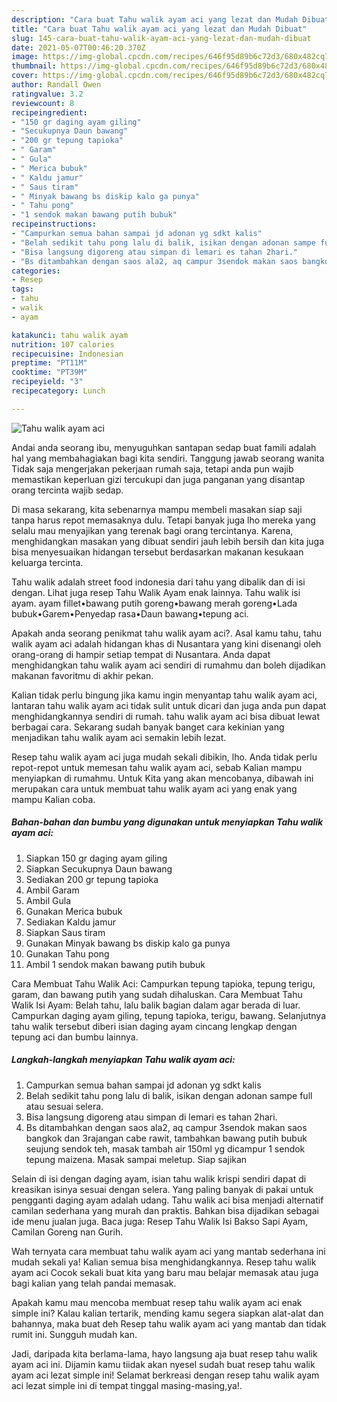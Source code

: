 ```yaml
---
description: "Cara buat Tahu walik ayam aci yang lezat dan Mudah Dibuat"
title: "Cara buat Tahu walik ayam aci yang lezat dan Mudah Dibuat"
slug: 145-cara-buat-tahu-walik-ayam-aci-yang-lezat-dan-mudah-dibuat
date: 2021-05-07T00:46:20.370Z
image: https://img-global.cpcdn.com/recipes/646f95d89b6c72d3/680x482cq70/tahu-walik-ayam-aci-foto-resep-utama.jpg
thumbnail: https://img-global.cpcdn.com/recipes/646f95d89b6c72d3/680x482cq70/tahu-walik-ayam-aci-foto-resep-utama.jpg
cover: https://img-global.cpcdn.com/recipes/646f95d89b6c72d3/680x482cq70/tahu-walik-ayam-aci-foto-resep-utama.jpg
author: Randall Owen
ratingvalue: 3.2
reviewcount: 8
recipeingredient:
- "150 gr daging ayam giling"
- "Secukupnya Daun bawang"
- "200 gr tepung tapioka"
- " Garam"
- " Gula"
- " Merica bubuk"
- " Kaldu jamur"
- " Saus tiram"
- " Minyak bawang bs diskip kalo ga punya"
- " Tahu pong"
- "1 sendok makan bawang putih bubuk"
recipeinstructions:
- "Campurkan semua bahan sampai jd adonan yg sdkt kalis"
- "Belah sedikit tahu pong lalu di balik, isikan dengan adonan sampe full atau sesuai selera."
- "Bisa langsung digoreng atau simpan di lemari es tahan 2hari."
- "Bs ditambahkan dengan saos ala2, aq campur 3sendok makan saos bangkok dan 3rajangan cabe rawit, tambahkan bawang putih bubuk seujung sendok teh, masak tambah air 150ml yg dicampur 1 sendok tepung maizena. Masak sampai meletup. Siap sajikan"
categories:
- Resep
tags:
- tahu
- walik
- ayam

katakunci: tahu walik ayam 
nutrition: 107 calories
recipecuisine: Indonesian
preptime: "PT11M"
cooktime: "PT39M"
recipeyield: "3"
recipecategory: Lunch

---
```



![Tahu walik ayam aci](https://img-global.cpcdn.com/recipes/646f95d89b6c72d3/680x482cq70/tahu-walik-ayam-aci-foto-resep-utama.jpg)

Andai anda seorang ibu, menyuguhkan santapan sedap buat famili adalah hal yang membahagiakan bagi kita sendiri. Tanggung jawab seorang  wanita Tidak saja mengerjakan pekerjaan rumah saja, tetapi anda pun wajib memastikan keperluan gizi tercukupi dan juga panganan yang disantap orang tercinta wajib sedap.

Di masa  sekarang, kita sebenarnya mampu membeli masakan siap saji tanpa harus repot memasaknya dulu. Tetapi banyak juga lho mereka yang selalu mau menyajikan yang terenak bagi orang tercintanya. Karena, menghidangkan masakan yang dibuat sendiri jauh lebih bersih dan kita juga bisa menyesuaikan hidangan tersebut berdasarkan makanan kesukaan keluarga tercinta. 

Tahu walik adalah street food indonesia dari tahu yang dibalik dan di isi dengan. Lihat juga resep Tahu Walik Ayam enak lainnya. Tahu walik isi ayam. ayam fillet•bawang putih goreng•bawang merah goreng•Lada bubuk•Garem•Penyedap rasa•Daun bawang•tepung aci.

Apakah anda seorang penikmat tahu walik ayam aci?. Asal kamu tahu, tahu walik ayam aci adalah hidangan khas di Nusantara yang kini disenangi oleh orang-orang di hampir setiap tempat di Nusantara. Anda dapat menghidangkan tahu walik ayam aci sendiri di rumahmu dan boleh dijadikan makanan favoritmu di akhir pekan.

Kalian tidak perlu bingung jika kamu ingin menyantap tahu walik ayam aci, lantaran tahu walik ayam aci tidak sulit untuk dicari dan juga anda pun dapat menghidangkannya sendiri di rumah. tahu walik ayam aci bisa dibuat lewat berbagai cara. Sekarang sudah banyak banget cara kekinian yang menjadikan tahu walik ayam aci semakin lebih lezat.

Resep tahu walik ayam aci juga mudah sekali dibikin, lho. Anda tidak perlu repot-repot untuk memesan tahu walik ayam aci, sebab Kalian mampu menyiapkan di rumahmu. Untuk Kita yang akan mencobanya, dibawah ini merupakan cara untuk membuat tahu walik ayam aci yang enak yang mampu Kalian coba.

<!--inarticleads1-->

##### Bahan-bahan dan bumbu yang digunakan untuk menyiapkan Tahu walik ayam aci:

1. Siapkan 150 gr daging ayam giling
1. Siapkan Secukupnya Daun bawang
1. Sediakan 200 gr tepung tapioka
1. Ambil  Garam
1. Ambil  Gula
1. Gunakan  Merica bubuk
1. Sediakan  Kaldu jamur
1. Siapkan  Saus tiram
1. Gunakan  Minyak bawang bs diskip kalo ga punya
1. Gunakan  Tahu pong
1. Ambil 1 sendok makan bawang putih bubuk


Cara Membuat Tahu Walik Aci: Campurkan tepung tapioka, tepung terigu, garam, dan bawang putih yang sudah dihaluskan. Cara Membuat Tahu Walik Isi Ayam: Belah tahu, lalu balik bagian dalam agar berada di luar. Campurkan daging ayam giling, tepung tapioka, terigu, bawang. Selanjutnya tahu walik tersebut diberi isian daging ayam cincang lengkap dengan tepung aci dan bumbu lainnya. 

<!--inarticleads2-->

##### Langkah-langkah menyiapkan Tahu walik ayam aci:

1. Campurkan semua bahan sampai jd adonan yg sdkt kalis
1. Belah sedikit tahu pong lalu di balik, isikan dengan adonan sampe full atau sesuai selera.
1. Bisa langsung digoreng atau simpan di lemari es tahan 2hari.
1. Bs ditambahkan dengan saos ala2, aq campur 3sendok makan saos bangkok dan 3rajangan cabe rawit, tambahkan bawang putih bubuk seujung sendok teh, masak tambah air 150ml yg dicampur 1 sendok tepung maizena. Masak sampai meletup. Siap sajikan


Selain di isi dengan daging ayam, isian tahu walik krispi sendiri dapat di kreasikan isinya sesuai dengan selera. Yang paling banyak di pakai untuk pengganti daging ayam adalah udang. Tahu walik aci bisa menjadi alternatif camilan sederhana yang murah dan praktis. Bahkan bisa dijadikan sebagai ide menu jualan juga. Baca juga: Resep Tahu Walik Isi Bakso Sapi Ayam, Camilan Goreng nan Gurih. 

Wah ternyata cara membuat tahu walik ayam aci yang mantab sederhana ini mudah sekali ya! Kalian semua bisa menghidangkannya. Resep tahu walik ayam aci Cocok sekali buat kita yang baru mau belajar memasak atau juga bagi kalian yang telah pandai memasak.

Apakah kamu mau mencoba membuat resep tahu walik ayam aci enak simple ini? Kalau kalian tertarik, mending kamu segera siapkan alat-alat dan bahannya, maka buat deh Resep tahu walik ayam aci yang mantab dan tidak rumit ini. Sungguh mudah kan. 

Jadi, daripada kita berlama-lama, hayo langsung aja buat resep tahu walik ayam aci ini. Dijamin kamu tiidak akan nyesel sudah buat resep tahu walik ayam aci lezat simple ini! Selamat berkreasi dengan resep tahu walik ayam aci lezat simple ini di tempat tinggal masing-masing,ya!.

